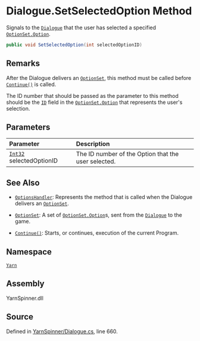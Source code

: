 # Dialogue.SetSelectedOption Method

Signals to the [`Dialogue`](/api/csharp/yarn/dialogue.md) that the user has
selected a specified [`OptionSet.Option`](/api/csharp/yarn/optionset.option.md).


```csharp
public void SetSelectedOption(int selectedOptionID)
```
## Remarks

After the Dialogue delivers an [`OptionSet`](/api/csharp/yarn/optionset.md), this
method must be called before [`Continue()`](/api/csharp/yarn/dialogue.continue.md) is called.

The ID number that should be passed as the parameter to this
method should be the [`ID`](/api/csharp/yarn/optionset.option.id.md) field in
the [`OptionSet.Option`](/api/csharp/yarn/optionset.option.md) that represents the user's
selection.


## Parameters
|Parameter|Description|
|:---|:---|
|[`Int32`](https://docs.microsoft.com/dotnet/api/System.Int32) selectedOptionID|The ID number of the Option that the user selected.|


## See Also
* [`OptionsHandler`](/api/csharp/yarn/optionshandler.md): 
Represents the method that is called when the Dialogue delivers an
[`OptionSet`](/api/csharp/yarn/optionset.md).

* [`OptionSet`](/api/csharp/yarn/optionset.md): 
A set of [`OptionSet.Option`](/api/csharp/yarn/optionset.option.md)s, sent from the [`Dialogue`](/api/csharp/yarn/dialogue.md) to the game.

* [`Continue()`](/api/csharp/yarn/dialogue.continue.md): 
Starts, or continues, execution of the current Program.

## Namespace
[`Yarn`](/api/csharp/yarn/README.md)

## Assembly
YarnSpinner.dll

## Source
Defined in [YarnSpinner/Dialogue.cs](https://github.com/YarnSpinnerTool/YarnSpinner//blob/develop/YarnSpinner/Dialogue.cs#L660), line 660.

